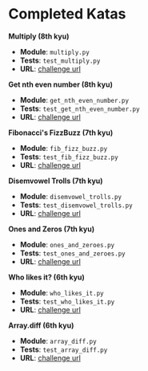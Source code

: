 # Completed Katas

**Multiply (8th kyu)**

- **Module**: `multiply.py`
- **Tests**: `test_multiply.py`
- **URL**: [challenge url](https://www.codewars.com/kata/50654ddff44f800200000004)

**Get nth even number (8th kyu)**

- **Module**: `get_nth_even_number.py`
- **Tests**: `test_get_nth_even_number.py`
- **URL**: [challenge url](https://www.codewars.com/kata/5933a1f8552bc2750a0000ed)

**Fibonacci's FizzBuzz (7th kyu)**

- **Module**: `fib_fizz_buzz.py`
- **Tests**: `test_fib_fizz_buzz.py`
- **URL**: [challenge url](https://www.codewars.com/kata/57bf599f102a39bb1e000ae5)

**Disemvowel Trolls (7th kyu)**

- **Module**: `disemvowel_trolls.py`
- **Tests**: `test_disemvowel_trolls.py`
- **URL**: [challenge url](https://www.codewars.com/kata/52fba66badcd10859f00097e)

**Ones and Zeros (7th kyu)**

- **Module**: `ones_and_zeroes.py`
- **Tests**: `test_ones_and_zeroes.py`
- **URL**: [challenge url](https://www.codewars.com/kata/578553c3a1b8d5c40300037c)

**Who likes it? (6th kyu)**

- **Module**: `who_likes_it.py`
- **Tests**: `test_who_likes_it.py`
- **URL**: [challenge url](https://www.codewars.com/kata/5266876b8f4bf2da9b000362)

**Array.diff (6th kyu)**

- **Module**: `array_diff.py`
- **Tests**: `test_array_diff.py`
- **URL**: [challenge url](https://www.codewars.com/kata/523f5d21c841566fde000009)
